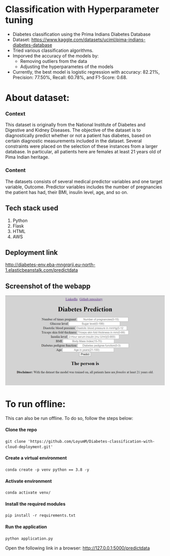 # Classification with Hyperparameter tuning
- Diabetes classification using the Prima Indians Diabetes Database
- Dataset: https://www.kaggle.com/datasets/uciml/pima-indians-diabetes-database
- Tried various classification algorithms.
- Imporved the accuracy of the models by:
  - Removing outliers from the data
  - Adjusting the hyperparametes of the models
 - Currently, the best model is logistic regression with accuracy: 82.21%, Precision: 77.50%, Recall: 60.78%, and F1-Score: 0.68.

 # About dataset:
 ### Context
This dataset is originally from the National Institute of Diabetes and Digestive and Kidney Diseases. The objective of the dataset is to diagnostically predict whether or not a patient has diabetes, based on certain diagnostic measurements included in the dataset. Several constraints were placed on the selection of these instances from a larger database. In particular, all patients here are females at least 21 years old of Pima Indian heritage.

### Content
The datasets consists of several medical predictor variables and one target variable, Outcome. Predictor variables includes the number of pregnancies the patient has had, their BMI, insulin level, age, and so on.

## Tech stack used
1. Python
2. Flask
3. HTML
4. AWS

## Deployment link
http://diabetes-env.eba-mngrqrji.eu-north-1.elasticbeanstalk.com/predictdata
## Screenshot of the webapp
![Home](./screenshots/UI.png)

# To run offline:
This can also be run offline. To do so, follow the steps below:

#### Clone the repo

`git clone 'https://github.com/LoyumM/Diabetes-classification-with-cloud-deployment.git'`

#### Create a virtual environment

`conda create -p venv python == 3.8 -y`

#### Activate environment

`conda activate venv/`

#### Install the required modules

`pip install -r requirements.txt`

#### Run the application

`python application.py`

Open the following link in a browser: http://127.0.0.1:5000/predictdata
